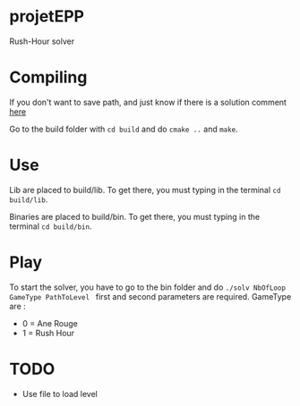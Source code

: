 # projetEPP
Rush-Hour solver
# Compiling
If you don't want to save path, and just know if there is a solution comment [here](https://github.com/norips/Rush-Hour-Solver/blob/master/includes/solv.h#L16)

Go to the build folder with `cd build` and do `cmake ..` and `make`. 

# Use
Lib are placed to build/lib.
To get there, you must typing in the terminal `cd build/lib`.

Binaries are placed to build/bin.
To get there, you must typing in the terminal `cd build/bin`.

# Play
To start the solver, you have to go to the bin folder and do `./solv NbOfLoop GameType PathToLevel ` first and second parameters are required.
GameType are : 
* 0 = Ane Rouge
* 1 = Rush Hour
# TODO
* Use file to load level

